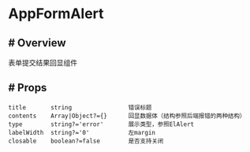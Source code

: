 # AppFormAlert

## # Overview

表单提交结果回显组件

## # Props

```text
title       string                错误标题
contents    Array|Object?={}      回显数据体（结构参照后端报错的两种结构）
type        string?='error'       展示类型，参照ElAlert
labelWidth  string?='0'           左margin
closable    boolean?=false        是否支持关闭
```
